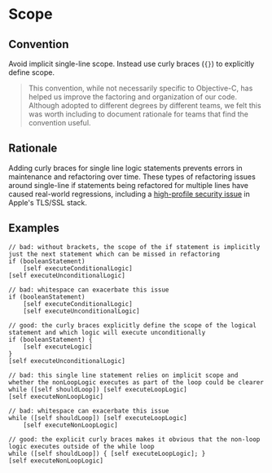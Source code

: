 # Scope

## Convention
Avoid implicit single-line scope. Instead use curly braces (`{}`) to explicitly define scope.

> This convention, while not necessarily specific to Objective-C, has helped us improve the factoring and organization of our code. Although adopted to different degrees by different teams, we felt this was worth including to document rationale for teams that find the convention useful.

## Rationale
Adding curly braces for single line logic statements prevents errors in maintenance and refactoring over time. These types of refactoring issues around single-line if statements being refactored for multiple lines have caused real-world regressions, including a [high-profile security issue](https://www.imperialviolet.org/2014/02/22/applebug.html) in Apple's TLS/SSL stack.

## Examples

```obj-c
// bad: without brackets, the scope of the if statement is implicitly just the next statement which can be missed in refactoring
if (booleanStatement)
    [self executeConditionalLogic]
[self executeUnconditionalLogic]

// bad: whitespace can exacerbate this issue
if (booleanStatement)
    [self executeConditionalLogic]
    [self executeUnconditionalLogic]

// good: the curly braces explicitly define the scope of the logical statement and which logic will execute unconditionally
if (booleanStatement) {
    [self executeLogic]
}
[self executeUnconditionalLogic]

// bad: this single line statement relies on implicit scope and whether the nonLoopLogic executes as part of the loop could be clearer
while ([self shouldLoop]) [self executeLoopLogic]
[self executeNonLoopLogic]

// bad: whitespace can exacerbate this issue
while ([self shouldLoop]) [self executeLoopLogic]
    [self executeNonLoopLogic]

// good: the explicit curly braces makes it obvious that the non-loop logic executes outside of the while loop
while ([self shouldLoop]) { [self executeLoopLogic]; }
[self executeNonLoopLogic]
```